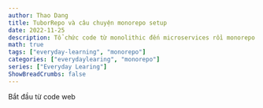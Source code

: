 ```yaml
---
author: Thao Dang
title: TuborRepo và câu chuyện monorepo setup
date: 2022-11-25
description: Tổ chức code từ monolithic đến microservices rồi monorepo
math: true
tags: ["everyday-learning", "monorepo"]
categories: ["everydaylearing", "monorepo"]
series: ["Everyday Learing"]
ShowBreadCrumbs: false
---
```


Bắt đầu từ code web
